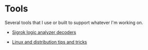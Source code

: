 # Tools

Several tools that I use or built to support whatever I'm working on.

* [Sigrok logic analyzer decoders](saleae-decoders/index.md)
- [Linux and distribution tips and tricks](linux/index.md)
